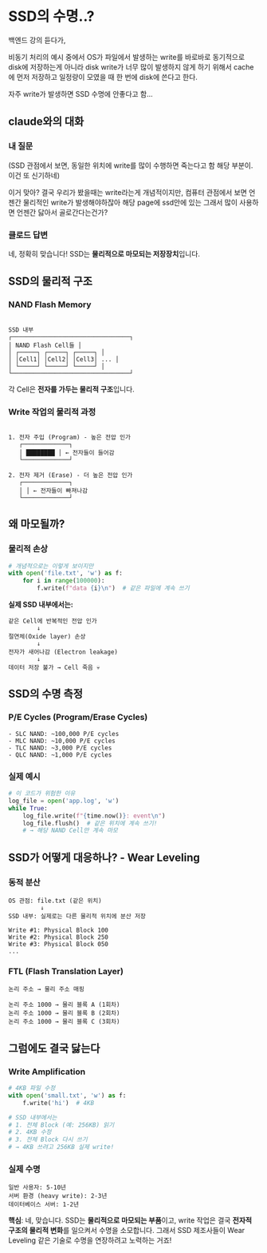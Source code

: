 # SSD의 수명..?

백엔드 강의 듣다가,

비동기 처리의 예시 중에서 OS가 파일에서 발생하는 write를 바로바로 동기적으로 disk에 저장하는게 아니라 disk write가 너무 많이 발생하지 않게 하기 위해서 cache에 먼저 저장하고 일정량이 모였을 때 한 번에 disk에 쓴다고 한다.

자주 write가 발생하면 SSD 수명에 안좋다고 함...

## claude와의 대화

### 내 질문

(SSD 관점에서 보면, 동일한 위치에 write를 많이 수행하면 죽는다고 함 해당 부분이. 이건 또 신기하네)

이거 맞아? 결국 우리가 봤을때는 write라는게 개념적이지만, 컴퓨터 관점에서 보면 언젠간 물리적인 write가 발생해야하잖아 해당 page에 ssd안에 있는 그래서 많이 사용하면 언젠간 닳아서 골로간다는건가?

### 클로드 답변

네, 정확히 맞습니다! SSD는 **물리적으로 마모되는 저장장치**입니다.

## **SSD의 물리적 구조**

### **NAND Flash Memory**

```

SSD 내부
┌─────────────────────────────────┐
│ NAND Flash Cell들 │
│ ┌─────┐ ┌─────┐ ┌─────┐ │
│ │Cell1│ │Cell2│ │Cell3│ ... │
│ └─────┘ └─────┘ └─────┘ │
└─────────────────────────────────┘

```

각 Cell은 **전자를 가두는 물리적 구조**입니다.

### **Write 작업의 물리적 과정**

```

1. 전자 주입 (Program) - 높은 전압 인가
   ┌─────────────┐
   │ ████████ │ ← 전자들이 들어감
   └─────────────┘

2. 전자 제거 (Erase) - 더 높은 전압 인가
   ┌─────────────┐
   │ │ ← 전자들이 빠져나감
   └─────────────┘

```

## **왜 마모될까?**

### **물리적 손상**

```python
# 개념적으로는 이렇게 보이지만
with open('file.txt', 'w') as f:
    for i in range(100000):
        f.write(f"data {i}\n")  # 같은 파일에 계속 쓰기
```

**실제 SSD 내부에서는:**

```
같은 Cell에 반복적인 전압 인가
        ↓
절연체(Oxide layer) 손상
        ↓
전자가 새어나감 (Electron leakage)
        ↓
데이터 저장 불가 → Cell 죽음 💀
```

## **SSD의 수명 측정**

### **P/E Cycles (Program/Erase Cycles)**

```
- SLC NAND: ~100,000 P/E cycles
- MLC NAND: ~10,000 P/E cycles
- TLC NAND: ~3,000 P/E cycles
- QLC NAND: ~1,000 P/E cycles
```

### **실제 예시**

```python
# 이 코드가 위험한 이유
log_file = open('app.log', 'w')
while True:
    log_file.write(f"{time.now()}: event\n")
    log_file.flush()  # 같은 위치에 계속 쓰기!
    # → 해당 NAND Cell만 계속 마모
```

## **SSD가 어떻게 대응하나? - Wear Leveling**

### **동적 분산**

```
OS 관점: file.txt (같은 위치)
         ↓
SSD 내부: 실제로는 다른 물리적 위치에 분산 저장

Write #1: Physical Block 100
Write #2: Physical Block 250
Write #3: Physical Block 050
...
```

### **FTL (Flash Translation Layer)**

```
논리 주소 → 물리 주소 매핑

논리 주소 1000 → 물리 블록 A (1회차)
논리 주소 1000 → 물리 블록 B (2회차)
논리 주소 1000 → 물리 블록 C (3회차)
```

## **그럼에도 결국 닳는다**

### **Write Amplification**

```python
# 4KB 파일 수정
with open('small.txt', 'w') as f:
    f.write('hi')  # 4KB

# SSD 내부에서는
# 1. 전체 Block (예: 256KB) 읽기
# 2. 4KB 수정
# 3. 전체 Block 다시 쓰기
# → 4KB 쓰려고 256KB 실제 write!
```

### **실제 수명**

```
일반 사용자: 5-10년
서버 환경 (heavy write): 2-3년
데이터베이스 서버: 1-2년
```

**핵심**: 네, 맞습니다. SSD는 **물리적으로 마모되는 부품**이고, write 작업은 결국 **전자적 구조의 물리적 변화**를 일으켜서 수명을 소모합니다. 그래서 SSD 제조사들이 Wear Leveling 같은 기술로 수명을 연장하려고 노력하는 거죠!

